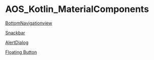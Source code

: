 # AOS_Kotlin_MaterialComponents

[BottomNavigationview](https://www.notion.so/BottomNavigationview-4b6586681d154f2691615a8ece2963f3)

[Snackbar](https://www.notion.so/Snackbar-4453916226c64cf6900777988f4f5b29)

[AlertDialog](https://www.notion.so/AlertDialog-9e2ca56966b242e4b601c0ef8e93243a)

[Floating Button](https://www.notion.so/Floating-Button-1907a9b3e8be4d6a9440bcf7657ac25a)